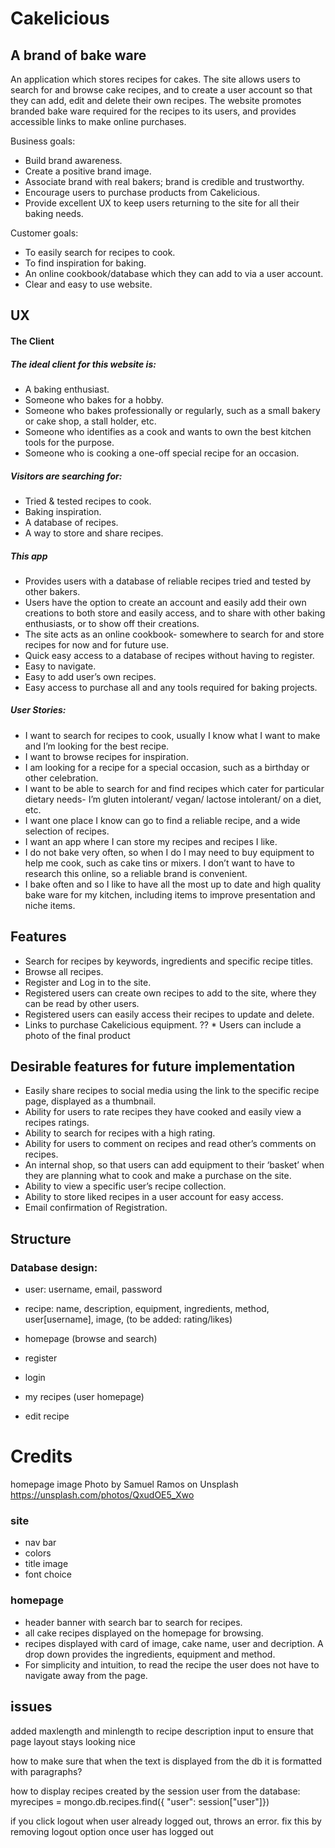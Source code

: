 # Cakelicious
## A brand of bake ware

An application which stores recipes for cakes.
The site allows users to search for and browse cake recipes, and  to create a user account so that they can add, edit and delete their own recipes.
The website promotes branded bake ware required for the recipes to its users, and provides accessible links to make online purchases.

Business goals:
* Build brand awareness.
* Create a positive brand image.
* Associate brand with real bakers; brand is credible and trustworthy.
* Encourage users to purchase products from Cakelicious.
* Provide excellent UX to keep users returning to the site for all their baking needs.

Customer goals:
* To easily search for recipes to cook.
* To find inspiration for baking.
* An online cookbook/database which they can add to via a user account.
* Clear and easy to use website.

## UX

#### The Client
##### The ideal client for this website is:
* A baking enthusiast.
* Someone who bakes for a hobby.
* Someone who bakes professionally or regularly, such as a small bakery or cake shop, a stall holder, etc.
* Someone who identifies as a cook and wants to own the best kitchen tools for the purpose.
* Someone who is cooking a one-off special recipe for an occasion.

##### Visitors are searching for:
* Tried & tested recipes to cook.
* Baking inspiration.
* A database of recipes.
* A way to store and share recipes.

##### This app 
* Provides users with a database of reliable recipes tried and tested by other bakers.
* Users have the option to create an account and easily add their own creations to both store and easily access,
and to share with other baking enthusiasts, or to show off their creations.
* The site acts as an online cookbook- somewhere to search for and store recipes for now and for future use.
* Quick easy access to a database of recipes without having to register.
* Easy to navigate.
* Easy to add user’s own recipes.
* Easy access to purchase all and any tools required for baking projects.

##### User Stories:
* I want to search for recipes to cook, usually I know what I want to make and I’m looking for the best recipe.
* I want to browse recipes for inspiration.
* I am looking for a recipe for a special occasion, such as a birthday or other celebration.
* I want to be able to search for and find recipes which cater for particular dietary needs- I’m gluten intolerant/ vegan/
lactose intolerant/ on a diet, etc.
* I want one place I know can go to find a reliable recipe, and a wide selection of recipes.
* I want an app where I can store my recipes and recipes I like.
* I do not bake very often, so when I do I may need to buy equipment to help me cook, such as cake tins or mixers.
I don’t want to have to research this online, so a reliable brand is convenient.
* I bake often and so I like to have all the most up to date and high quality bake ware for my kitchen, including 
items to improve presentation and niche items.

## Features
* Search for recipes by keywords, ingredients and specific recipe titles.
* Browse all recipes.
* Register and Log in to the site.
* Registered users can create own recipes to add to the site, where they can be read by other users.
* Registered users can easily access their recipes to update and delete.
* Links to purchase Cakelicious equipment.
?? * Users can include a photo of the final product

## Desirable features for future implementation
* Easily share recipes to social media using the link to the specific recipe page, displayed as a thumbnail.
* Ability for users to rate recipes they have cooked and easily view a recipes ratings.
* Ability to search for recipes with a high rating.
* Ability for users to comment on recipes and read other’s comments on recipes.
* An internal shop, so that users can add equipment to their ‘basket’ when they are planning what to cook and make a purchase on the site.
* Ability to view a specific user’s recipe collection.
* Ability to store liked recipes in a user account for easy access.
* Email confirmation of Registration.


## Structure

### Database design:
* user: username, email, password
* recipe: name, description, equipment, ingredients, method, user[username], image, (to be added: rating/likes)

* homepage (browse and search)
* register
* login
* my recipes (user homepage)
* edit recipe

# Credits
homepage image Photo by Samuel Ramos on Unsplash https://unsplash.com/photos/QxudOE5_Xwo

### site
* nav bar
* colors
* title image
* font choice


### homepage
* header banner with search bar to search for recipes.
* all cake recipes displayed on the homepage for browsing.
* recipes displayed with card of image, cake name, user and decription. A drop down provides the ingredients, equipment and method.
* For simplicity and intuition, to read the recipe the user does not have to navigate away from the page.


## issues
added maxlength and minlength to recipe description input to ensure that page layout stays looking nice

how to make sure that when the text is displayed from the db it is formatted with paragraphs?

how to display recipes created by the session user from the database:
myrecipes = mongo.db.recipes.find({
    "user": session["user"]})
 
if you click logout when user already logged out, throws an error. fix this by removing logout option once user has logged out
